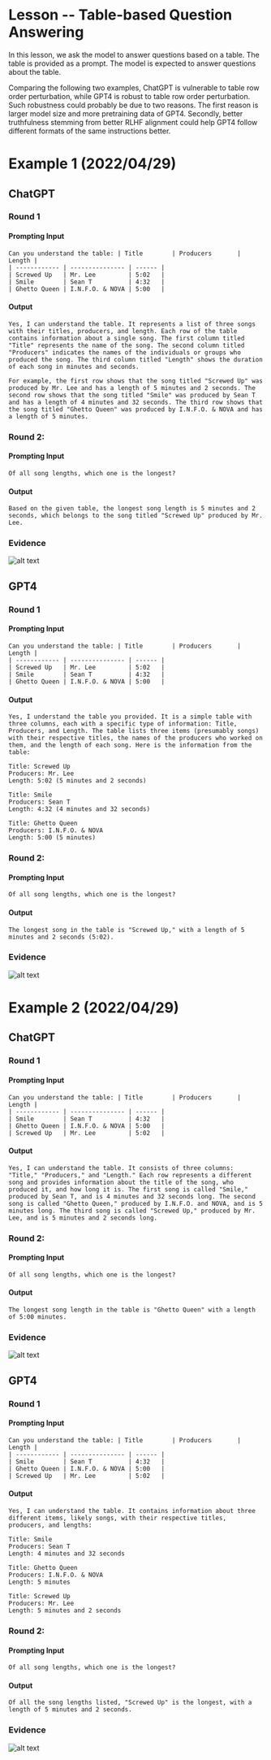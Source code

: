 # Lesson -- Table-based Question Answering

In this lesson, we ask the model to answer questions based on a table. The table is provided as a prompt. The model is expected to answer questions about the table.

Comparing the following two examples, ChatGPT is vulnerable to table row order perturbation, while GPT4 is robust to table row order perturbation. Such robustness could probably be due to two reasons. The first reason is larger model size and more pretraining data of GPT4. Secondly, better truthfulness stemming from better RLHF alignment could help GPT4 follow different formats of the same instructions better. 

# Example 1 (2022/04/29)

## ChatGPT

### Round 1

#### Prompting Input

```
Can you understand the table: | Title        | Producers       | Length |
| ------------ | --------------- | ------ |
| Screwed Up   | Mr. Lee         | 5:02   |
| Smile        | Sean T          | 4:32   |
| Ghetto Queen | I.N.F.O. & NOVA | 5:00   |
```

#### Output

```
Yes, I can understand the table. It represents a list of three songs with their titles, producers, and length. Each row of the table contains information about a single song. The first column titled "Title" represents the name of the song. The second column titled "Producers" indicates the names of the individuals or groups who produced the song. The third column titled "Length" shows the duration of each song in minutes and seconds.

For example, the first row shows that the song titled "Screwed Up" was produced by Mr. Lee and has a length of 5 minutes and 2 seconds. The second row shows that the song titled "Smile" was produced by Sean T and has a length of 4 minutes and 32 seconds. The third row shows that the song titled "Ghetto Queen" was produced by I.N.F.O. & NOVA and has a length of 5 minutes.
```

### Round 2:

#### Prompting Input

```
Of all song lengths, which one is the longest?
```

#### Output

```
Based on the given table, the longest song length is 5 minutes and 2 seconds, which belongs to the song titled "Screwed Up" produced by Mr. Lee.
```

### Evidence

![alt text](imgs/example_1_chatgpt_evidence.png)

## GPT4

### Round 1

#### Prompting Input

```
Can you understand the table: | Title        | Producers       | Length |
| ------------ | --------------- | ------ |
| Screwed Up   | Mr. Lee         | 5:02   |
| Smile        | Sean T          | 4:32   |
| Ghetto Queen | I.N.F.O. & NOVA | 5:00   |
```

#### Output

```
Yes, I understand the table you provided. It is a simple table with three columns, each with a specific type of information: Title, Producers, and Length. The table lists three items (presumably songs) with their respective titles, the names of the producers who worked on them, and the length of each song. Here is the information from the table:

Title: Screwed Up
Producers: Mr. Lee
Length: 5:02 (5 minutes and 2 seconds)

Title: Smile
Producers: Sean T
Length: 4:32 (4 minutes and 32 seconds)

Title: Ghetto Queen
Producers: I.N.F.O. & NOVA
Length: 5:00 (5 minutes)
```

### Round 2:

#### Prompting Input

```
Of all song lengths, which one is the longest?
```

#### Output

```
The longest song in the table is "Screwed Up," with a length of 5 minutes and 2 seconds (5:02).
```

### Evidence

![alt text](imgs/example_1_gpt4_evidence.png)


# Example 2 (2022/04/29)

## ChatGPT

### Round 1

#### Prompting Input

```
Can you understand the table: | Title        | Producers       | Length |
| ------------ | --------------- | ------ |
| Smile        | Sean T          | 4:32   |
| Ghetto Queen | I.N.F.O. & NOVA | 5:00   |
| Screwed Up   | Mr. Lee         | 5:02   |
```

#### Output

```
Yes, I can understand the table. It consists of three columns: "Title," "Producers," and "Length." Each row represents a different song and provides information about the title of the song, who produced it, and how long it is. The first song is called "Smile," produced by Sean T, and is 4 minutes and 32 seconds long. The second song is called "Ghetto Queen," produced by I.N.F.O. and NOVA, and is 5 minutes long. The third song is called "Screwed Up," produced by Mr. Lee, and is 5 minutes and 2 seconds long.
```

### Round 2:

#### Prompting Input

```
Of all song lengths, which one is the longest?
```

#### Output

```
The longest song length in the table is "Ghetto Queen" with a length of 5:00 minutes.
```

### Evidence

![alt text](imgs/example_2_chatgpt_evidence.png)

## GPT4

### Round 1

#### Prompting Input

```
Can you understand the table: | Title        | Producers       | Length |
| ------------ | --------------- | ------ |
| Smile        | Sean T          | 4:32   |
| Ghetto Queen | I.N.F.O. & NOVA | 5:00   |
| Screwed Up   | Mr. Lee         | 5:02   |
```

#### Output

```
Yes, I can understand the table. It contains information about three different items, likely songs, with their respective titles, producers, and lengths:

Title: Smile
Producers: Sean T
Length: 4 minutes and 32 seconds

Title: Ghetto Queen
Producers: I.N.F.O. & NOVA
Length: 5 minutes

Title: Screwed Up
Producers: Mr. Lee
Length: 5 minutes and 2 seconds
```

### Round 2:

#### Prompting Input

```
Of all song lengths, which one is the longest?
```

#### Output

```
Of all the song lengths listed, "Screwed Up" is the longest, with a length of 5 minutes and 2 seconds.
```

### Evidence

![alt text](imgs/example_2_chatgpt_evidence.png)